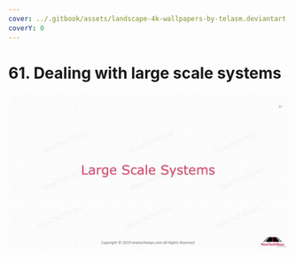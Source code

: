 ```yaml
---
cover: ../.gitbook/assets/landscape-4k-wallpapers-by-telasm.deviantart.com (50).jpg
coverY: 0
---
```


# 61. Dealing with large scale systems

![](<../.gitbook/assets/Large Scale Systems.png>)
